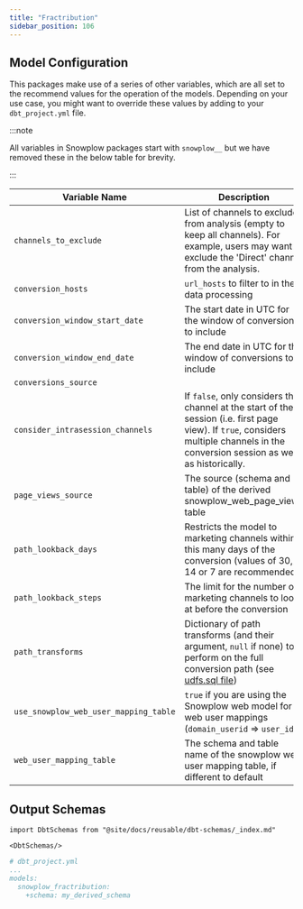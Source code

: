 ```yaml
---
title: "Fractribution"
sidebar_position: 106
---
```

## Model Configuration

This packages make use of a series of other variables, which are all set to the recommend values for the operation of the models. Depending on your use case, you might want to override these values by adding to your `dbt_project.yml` file.

:::note

All variables in Snowplow packages start with `snowplow__` but we have removed these in the below table for brevity.

:::

| Variable Name                         | Description                                                                                                                                                                                                                                   | Default                                              |
| ------------------------------------- | --------------------------------------------------------------------------------------------------------------------------------------------------------------------------------------------------------------------------------------------- | ---------------------------------------------------- |
| `channels_to_exclude`                 | List of channels to exclude from analysis (empty to keep all channels). For example, users may want to exclude the 'Direct' channel from the analysis.                                                                                        | `[]`                                                 |
| `conversion_hosts`                    | `url_hosts` to filter to in the data processing                                                                                                                                                                                               | `[a.com]`                                            |
| `conversion_window_start_date`        | The start date in UTC for the window of conversions to include                                                                                                                                                                                |                                                      |
| `conversion_window_end_date`          | The end date in UTC for the window of conversions to include                                                                                                                                                                                  |                                                      |
| `conversions_source`                  |                                                                                                                                                                                                                                               | `{{ source('atomic', 'events') }}`                   |
| `consider_intrasession_channels`      | If `false`, only considers the channel at the start of the session (i.e. first page view). If `true`, considers multiple channels in the conversion session as well as historically.                                                          | `false`                                              |
| `page_views_source`                   | The source (schema and table) of the derived snowplow_web_page_views table                                                                                                                                                                    | `{{ source('derived', 'snowplow_web_page_views') }}` |
| `path_lookback_days`                  | Restricts the model to marketing channels within this many days of the conversion (values of 30, 14 or 7 are recommended)                                                                                                                     | `30`                                                 |
| `path_lookback_steps`                 | The limit for the number of marketing channels to look at before the conversion                                                                                                                                                               | `0` (unlimited)                                      |
| `path_transforms`                     | Dictionary of path transforms (and their argument, `null` if none) to perform on the full conversion path (see [udfs.sql file](https://github.com/snowplow/dbt-snowplow-fractribution/blob/main/macros/path_transformations/create_udfs.sql)) | `{'exposure_path': null}`                            |
| `use_snowplow_web_user_mapping_table` | `true` if you are using the Snowplow web model for web user mappings (`domain_userid` => `user_id`)                                                                                                                                           | `false`                                              |
| `web_user_mapping_table`              | The schema and table name of the snowplow web user mapping table, if different to default                                                                                                                                                     | `derived.snowplow_web_user_mapping`                  |



## Output Schemas
```mdx-code-block
import DbtSchemas from "@site/docs/reusable/dbt-schemas/_index.md"

<DbtSchemas/>
```

```yml
# dbt_project.yml
...
models:
  snowplow_fractribution:
    +schema: my_derived_schema
```
